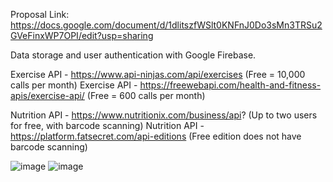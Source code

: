 Proposal Link: https://docs.google.com/document/d/1dlitszfWSlt0KNFnJ0Do3sMn3TRSu2GVeFinxWP7OPI/edit?usp=sharing

Data storage and user authentication with Google Firebase.


Exercise API - https://www.api-ninjas.com/api/exercises (Free = 10,000 calls per month)
Exercise API - https://freewebapi.com/health-and-fitness-apis/exercise-api/ (Free = 600 calls per month)

Nutrition API - https://www.nutritionix.com/business/api? (Up to two users for free, with barcode scanning)
Nutrition API - https://platform.fatsecret.com/api-editions (Free edition does not have barcode scanning)

![image](https://github.com/user-attachments/assets/6d29b33c-a050-42f1-a049-32ff4864391a)
![image](https://github.com/user-attachments/assets/03d009c8-a5ca-486f-a745-8b035f4e5e27)

